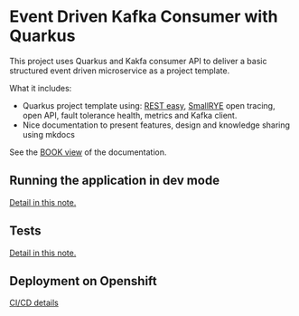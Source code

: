 # Event Driven Kafka Consumer with Quarkus 

This project uses Quarkus and Kakfa consumer API to deliver a basic structured event driven microservice as a project template.

What it includes:

* Quarkus project template using: [REST easy](https://resteasy.github.io/), [SmallRYE](https://smallrye.io/) open tracing, open API, fault tolerance health, metrics and Kafka client. 
* Nice documentation to present features, design and knowledge sharing using mkdocs

See the [BOOK view](https://jbcodeforce.github.io/quarkus-event-driven-consumer-microservice-template) of the documentation.

## Running the application in dev mode

[Detail in this note.](build-run.md)

## Tests 

[Detail in this note.](tests.md)

## Deployment on Openshift

[CI/CD details](devops.md)

